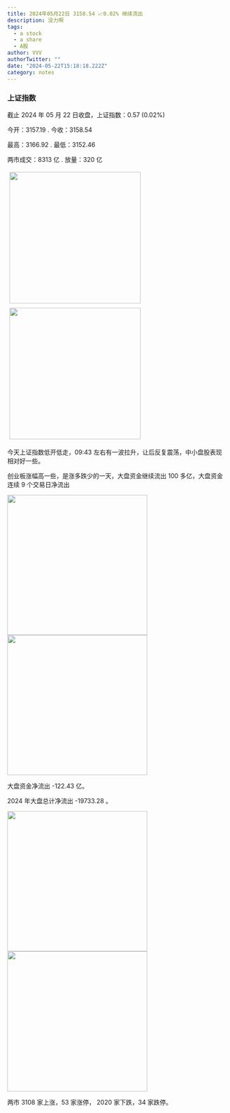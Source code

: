 ```yaml
---
title: 2024年05月22日 3158.54 📈0.02% 继续流出
description: 没力啊
tags:
  - a stock
  - a share
  - A股
author: VVV
authorTwitter: ""
date: "2024-05-22T15:18:18.222Z"
category: notes
---
```


### 上证指数

截止 2024 年 05 月 22 日收盘，上证指数：<span class="font-semibold text-r-5">0.57 (0.02%)</span>

今开：<span class="font-semibold text-g-5">3157.19 </span> . 今收：<span class="font-semibold text-r-5">3158.54 </span>

最高：<span class="font-semibold text-r-5">3166.92 </span> . 最低：<span class="font-semibold text-g-5">3152.46 </span>

两市成交：<span class="font-semibold">8313 亿</span> . 放量：<span class="font-semibold text-r-5">320 亿</span>

<img src="/images/uploads/2024-05/20240522-zs-sh.png" style="width: 300px;display:inline-block;margin: 5px">
<img src="/images/uploads/2024-05/20240522-zs-sh-rk.png" style="width: 300px;display:inline-block;margin: 5px">

今天上证指数低开低走，09:43 左右有一波拉升，让后反复震荡，中小盘股表现相对好一些。

创业板涨幅高一些，是涨多跌少的一天，大盘资金继续流出 100 多亿，大盘资金连续 9 个交易日净流出

<img src="/images/uploads/2024-05/20240522-zs-global.png" width="320">
<img src="/images/uploads/2024-05/20240522-zs-bs.png" width="320">

大盘资金净流出 <span class="font-semibold text-g-122.43 -5">-122.43 亿</span>。

2024 年大盘总计净流出 <span class="font-semibold text-g-8">-19733.28 </span>。

<img src="/images/uploads/2024-05/20240522-zs-as.png" width="320">
<img src="/images/uploads/2024-05/20240522-zs-zdtj.png" width="320">

两市 <span class="font-semibold text-r-6">3108</span> 家上涨，53 家涨停， <span class="text-g-6">2020</span> 家下跌，34 家跌停。
